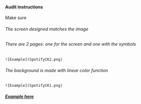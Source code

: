 #### Audit instructions

Make sure

###### The screen designed matches the image
###### There are 2 pages: one for the screen and one with the symbols
    
    ![Example](SpotifyCK2.png)
    
###### The background is made with linear color function
    
    ![Example](SpotifyCK1.png)

##### [Example here](https://www.figma.com/file/kzc8YNUZsPrcTNrdMt6aLX/UI-Challenge-I---UI-I-Ex-8)
